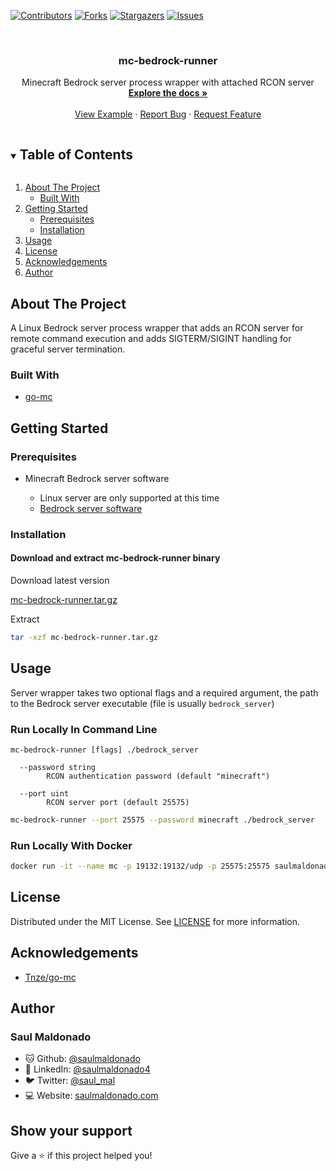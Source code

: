 [![Contributors][contributors-shield]][contributors-url]
[![Forks][forks-shield]][forks-url]
[![Stargazers][stars-shield]][stars-url]
[![Issues][issues-shield]][issues-url]

<!-- PROJECT LOGO -->
<br />
<p align="center">
  <h3 align="center">mc-bedrock-runner</h3>

  <p align="center">
  Minecraft Bedrock server process wrapper with attached RCON server
    <br />
    <a href="https://github.com/saulmaldonado/mc-bedrock-runner"><strong>Explore the docs »</strong></a>
    <br />
    <br />
    <a href="https://github.com/saulmaldonado/mc-bedrock-runner/tree/main/example/mc-server.yml">View Example</a>
    ·
    <a href="https://github.com/saulmaldonado/mc-bedrock-runner/issues">Report Bug</a>
    ·
    <a href="https://github.com/saulmaldonado/mc-bedrock-runner/issues">Request Feature</a>
  </p>
</p>

<!-- TABLE OF CONTENTS -->
<details open="open">
  <summary><h2 style="display: inline-block">Table of Contents</h2></summary>
  <ol>
    <li>
      <a href="#about-the-project">About The Project</a>
      <ul>
        <li><a href="#built-with">Built With</a></li>
      </ul>
    </li>
    <li>
      <a href="#getting-started">Getting Started</a>
      <ul>
        <li><a href="#prerequisites">Prerequisites</a></li>
        <li><a href="#installation">Installation</a></li>
      </ul>
    </li>
    <li><a href="#usage">Usage</a></li>
    <li><a href="#license">License</a></li>
    <li><a href="#acknowledgements">Acknowledgements</a></li>
    <li><a href="#author">Author</a></li>
  </ol>
</details>

<!-- ABOUT THE PROJECT -->

## About The Project

A Linux Bedrock server process wrapper that adds an RCON server for remote command execution and adds SIGTERM/SIGINT handling for graceful server termination.

### Built With

- [go-mc](https://github.com/Tnze/go-mc/net)

<!-- GETTING STARTED -->

## Getting Started

### Prerequisites

- Minecraft Bedrock server software

  - Linux server are only supported at this time
  - [Bedrock server software](https://www.minecraft.net/en-us/download/server/bedrock)

### Installation

#### Download and extract mc-bedrock-runner binary

Download latest version

[mc-bedrock-runner.tar.gz](https://github.com/saulmaldonado/mc-bedrock-runner/releases/download/latest/mc-bedrock-runner.tar.gz)

Extract

```sh
tar -xzf mc-bedrock-runner.tar.gz
```

<!-- USAGE EXAMPLES -->

## Usage

Server wrapper takes two optional flags and a required argument, the path to the Bedrock server executable (file is usually `bedrock_server`)

### Run Locally In Command Line

```
mc-bedrock-runner [flags] ./bedrock_server

  --password string
        RCON authentication password (default "minecraft")

  --port uint
        RCON server port (default 25575)
```

```sh
mc-bedrock-runner --port 25575 --password minecraft ./bedrock_server
```

### Run Locally With Docker

```sh
docker run -it --name mc -p 19132:19132/udp -p 25575:25575 saulmaldonado/mc-bedrock-runner --port 25575 --password minecraft bedrock_server
```

## License

Distributed under the MIT License. See [LICENSE](./LICENSE) for more information.

<!-- ACKNOWLEDGEMENTS -->

## Acknowledgements

- [Tnze/go-mc](https://github.com/Tnze/go-mc/net)

## Author

### Saul Maldonado

- 🐱 Github: [@saulmaldonado](https://github.com/saulmaldonado)
- 🤝 LinkedIn: [@saulmaldonado4](https://www.linkedin.com/in/saulmaldonado4/)
- 🐦 Twitter: [@saul_mal](https://twitter.com/saul_mal)
- 💻 Website: [saulmaldonado.com](https://saulmaldonado.com/)

## Show your support

Give a ⭐️ if this project helped you!

<!-- MARKDOWN LINKS & IMAGES -->
<!-- https://www.markdownguide.org/basic-syntax/#reference-style-links -->

[contributors-shield]: https://img.shields.io/github/contributors/saulmaldonado/mc-bedrock-runner.svg?style=for-the-badge
[contributors-url]: https://github.com/saulmaldonado/mc-bedrock-runner/graphs/contributors
[forks-shield]: https://img.shields.io/github/forks/saulmaldonado/mc-bedrock-runner.svg?style=for-the-badge
[forks-url]: https://github.com/saulmaldonado/mc-bedrock-runner/network/members
[stars-shield]: https://img.shields.io/github/stars/saulmaldonado/mc-bedrock-runner.svg?style=for-the-badge
[stars-url]: https://github.com/saulmaldonado/mc-bedrock-runner/stargazers
[issues-shield]: https://img.shields.io/github/issues/saulmaldonado/mc-bedrock-runner.svg?style=for-the-badge
[issues-url]: https://github.com/saulmaldonado/mc-bedrock-runner/issues
[license-shield]: https://img.shields.io/github/license/saulmaldonado/mc-bedrock-runner.svg?style=for-the-badge
[license-url]: https://github.com/saulmaldonado/mc-bedrock-runner/blob/master/LICENSE.txt
